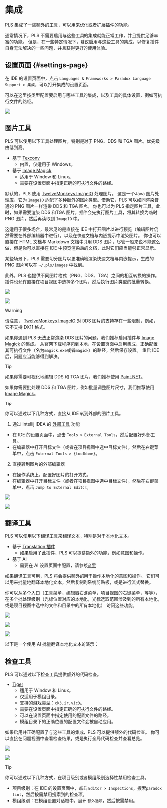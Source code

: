 # 集成

PLS 集成了一些额外的工具，可以用来优化或者扩展插件的功能。

通常情况下，PLS 不需要启用与这些工具的集成就能正常工作，并且提供足够丰富的功能。
但是，在一些特定情况下，建议启用与这些工具的集成，以修复插件自身无法解决的一些问题，并且获得更好的使用体验。

## 设置页面 {#settings-page}

在 IDE 的设置页面中，点击 `Languages & Frameworks > Paradox Language Support > 集成`，可以打开集成的设置页面。

可以在这里按类型配置要启用与哪些工具的集成，以及工具的具体设置，例如可执行文件的路经。

![](../images/integrations/integrations_settings_1.png)

## 图片工具

PLS 可以使用以下工具处理图片，特别是对于 PNG、DDS 和 TGA 图片。优先级由低到高。

- 基于 [Texconv](https://github.com/microsoft/DirectXTex/wiki/Texconv)
  - 内置，仅适用于 Windows。
- 基于 [Image Magick](https://www.imagemagick.org)
  - 适用于 Window 和 Linux。
  - 需要在设置页面中指定正确的可执行文件的路经。

默认的，PLS 使用 [TwelveMonkeys ImageIO](https://github.com/haraldk/TwelveMonkeys) 处理图片。
这是一个Java 图片处理库，它为 `ImageIO` 适配了多种额外的图片类型。借助它，PLS 可以如同渲染普通的 PNG 图片一样渲染 DDS 和 TGA 图片。
你也可以为 PLS 指定图片工具，此时，如果需要渲染 DDS 和TGA 图片，插件会先执行图片工具，将其转换为临时 PNG 图片，然后再读取到 `ImageIO` 中。

这适用于很多场合，最常见的是直接在 IDE 中打开图片以进行预览（编辑图片仍然需要在外部编辑器中进行），以及在快速文档与内嵌提示中渲染图片。
你也可以直接在 HTML 文档与 Markdown 文档中引用 DDS 图片，尽管一般来说不能这么做，但是你可以直接在 IDE 中预览渲染后的文档，此时它们应当能够正常显示。 

某些场景下，PLS 需要切分图片以更准确地渲染快速文档与内嵌提示，生成的 PNG 图片可以在 `~/.pls/images` 中找到。

此外，PLS 也提供不同图片格式（PNG、DDS、TGA）之间的相互转换的操作。
插件也允许直接在项目视图中选择多个图片，然后执行图片类型的批量转换。

![](../images/integrations/convert_image_format_1.png)

![](../images/integrations/convert_image_format_2.png)<!--batch-->

> [!WARNING]
> 
> 请注意， [TwelveMonkeys ImageIO](https://github.com/haraldk/TwelveMonkeys) 对 DDS 图片的支持存在一些限制，例如，它不支持 DX11 格式。
> 
> 如果你遇到 PLS 无法正常渲染 DDS 图片的问题，我们推荐启用插件与 [Image Magick](https://www.imagemagick.org) 的集成。
> 从官网下载程序包到本地，在设置页面中启用集成，正确配置其可执行文件（名为`magick.exe`或者`magick`）的路经，然后保存设置。
> 重启 IDE 后，问题应当能够得到解决。

> [!TIP]
> 
> 如果你需要可视化地编辑 DDS 和 TGA 图片，我们推荐使用 [Paint.NET](https://www.getpaint.net)。
> 
> 如果你需要批处理 DDS 和 TGA 图片，例如批量调整图片尺寸，我们推荐使用 [Image Magick](https://www.imagemagick.org)。

> [!TIP]
> 
> 你可以通过以下几种方式，直接从 IDE 转到外部的图片工具。
> 
> 1. 通过 Intellij IDEA 的 [外部工具](https://www.jetbrains.com/help/idea/configuring-third-party-tools.html) 功能
>   - 在 IDE 的设置页面中，点击 `Tools > External Tools`，然后配置好外部工具。
>   - 在编辑器中打开目标文件（或者在项目视图中选中目标文件），然后在右键菜单中，点击 `External Tools > {toolName}`。
> 2. 直接转到图片的外部编辑器
>   - 在操作系统上，配置好图片的打开方式。
>   - 在编辑器中打开目标文件（或者在项目视图中选中目标文件），然后在右键菜单中，点击 `Jump to External Editor`。
> 
> ![](../images/integrations/jump_to_image_editor_1.png)
> 
> ![](../images/integrations/jump_to_image_editor_2.png)

## 翻译工具

PLS 可以使用以下翻译工具来翻译文本，特别是对于本地化文本。

- 基于 [Translation 插件](https://github.com/yiiguxing/TranslationPlugin)
  - 如果启用了此插件，PLS 可以提供额外的功能，例如意图和操作。
- 基于 AI
  - 需要在 AI 设置页面中配置，请参考[这里](ai.md#settings_page)

如果翻译工具可用，PLS 将会提供额外的用于操作本地化的意图和操作。
它们可以用来批量地翻译本地化文本，然后复制到系统剪贴板，或是进行流式替换。

你可以从多个入口（工具菜单，编辑器右键菜单，项目视图的右键菜单，等等）， 在多个批处理级别（光标位置对应的本地化，光标选取范围涉及到的所有本地化，或是项目视图中选中的文件和目录中的所有本地化） 访问这些功能。

![](../images/integrations/translation_entry_intentions_1.png)

![](../images/integrations/translation_entry_actions_1.png)

![](../images/integrations/translation_entry_actions_2.png)<!--batch-->

以下是一个使用 AI 批量翻译本地化文本的演示：

<ArtPlayer src="/videos/integrations/translate_and_replace_1.mp4" poster="../images/translate_and_replace_1.png" />

## 检查工具

PLS 可以通过以下检查工具提供额外的代码检查。

- [Tiger](https://github.com/amtep/tiger)
  - 适用于 Window 和 Linux。
  - 仅适用于模组目录。
  - 支持的游戏类型：`ck3`, `ir`, `vic3`。
  - 需要在设置页面中指定正确的可执行文件的路经。
  - 可以在设置页面中指定使用的配置文件的路经。
  - 模组目录下的正确位置的配置文件会被自动应用。

如果启用并正确配置了与这些工具的集成，PLS 可以提供额外的代码检查。
你可以直接在问题视图中查看检查结果，或是执行全局代码检查并查看总览。

![](../images/integrations/lint_results_1.png)

![](../images/integrations/lint_results_2.png)<!--batch-->

> [!TIP]
> 
> 你可以通过以下几种方式，在项目级别或者模组级别选择性禁用检查工具。
> - 项目级别：在 IDE 的设置页面中，点击 `Editor > Inspections`，搜索`paradox lint`，然后按需禁用搜索到的检查项。
> - 模组级别：在模组设置对话框中，展开 `额外选项`，然后按需禁用。